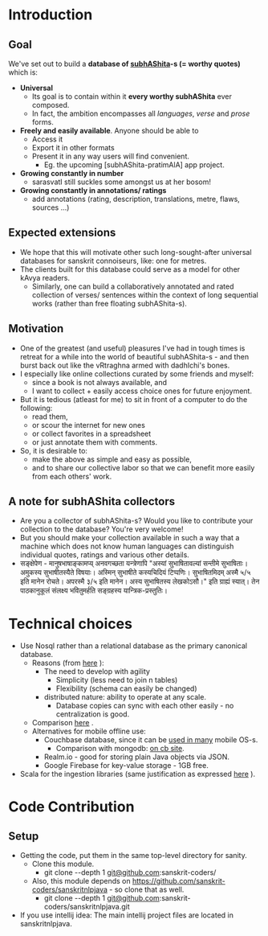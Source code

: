 # Introduction
## Goal
We've set out to build a **database of [subhAShita​](https://en.wikipedia.org/wiki/Subhashita)-s (= worthy quotes)** which is:
* **Universal**
    * Its goal is to contain within it **every worthy subhAShita** ever composed.
    * In fact, the ambition encompasses all *languages*, *verse* and *prose* forms.
* **Freely and easily available**. Anyone should be able to
    * Access it
    * Export it in other formats
    * Present it in any way users will find convenient.
      * Eg. the upcoming [subhAShita-pratimAlA] app project.
* **Growing constantly in number**
    * sarasvatI still suckles some amongst us at her bosom!
* **Growing constantly in annotations/ ratings**
    * add annotations (rating, description, translations, metre, flaws, sources ...)


## Expected extensions
* We hope that this will motivate other such long-sought-after universal databases for sanskrit connoiseurs, like: one for metres.
* The clients built for this database could serve as a model for other kAvya readers.
  * Similarly, one can build a collaboratively annotated and rated collection of verses/ sentences within the context of long sequential works (rather than free floating subhAShita-s).

## Motivation
* One of the greatest (and useful) pleasures I've had in tough times is retreat for a while into the world of beautiful subhAShita-s - and then burst back out like the vRtraghna armed with dadhIchi's bones.
* I especially like online collections curated by some friends and myself:
  * since a book is not always available, and
  * I want to collect + easily access choice ones for future enjoyment.
* But it is tedious (atleast for me) to sit in front of a computer to do the following:
    * read them,
    * or scour the internet for new ones
    * or collect favorites in a spreadsheet
    * or just annotate them with comments.
* So, it is desirable to:
    * make the above as simple and easy as possible,
    * and to share our collective labor so that we can benefit more easily from each others' work.

## A note for subhAShita collectors
* Are you a collector of subhAShita-s? Would you like to contribute your collection to the database? You're very welcome!
* But you should make your collection available in such a way that a machine which does not know human languages can distinguish individual quotes, ratings and various other details.
* सङ्क्षेपेण - मानुषभाषाङ्कामप्य् अनवगच्छता यन्त्रेणापि "अस्यां सुभाषितावल्यां सन्तीमे सुभाषिताः। अमुकस्य सुभाषीतस्यैते विषयाः। अस्मिन् सुभाषीते कस्यचिदियं टिप्पणिः। सुभाषितमिदम् अस्मै ५/५ इति मानेन रोचते। अपरस्मै ३/५ इति मानेन। अस्य सुभाषितस्य लेखकोऽसौ।" इति ग्राह्यं स्यात्। तेन पाठकानुकूलं संलक्ष्य भवितुमर्हति सङ्ग्रहस्य यान्त्रिक-प्रस्तुतिः।

# Technical choices
* Use Nosql rather than a relational database as the primary canonical database.
  * Reasons (from [here](https://www.couchbase.com/nosql-resources/why-nosql) ):
    * The need to develop with agility
      * Simplicity (less need to join n tables)
      * Flexibility (schema can easily be changed)
    * distributed nature: ability to operate at any scale.
      * Database copies can sync with each other easily - no centralization is good.
  * Comparison [here](http://db-engines.com/en/system/Cassandra%3BCouchbase%3BMongoDB%3BRedis) .
  * Alternatives for mobile offline use:
    * Couchbase database, since it can be [used in many](https://developer.couchbase.com/documentation/mobile/1.4/training/develop/using-the-database/index.html) mobile OS-s.
      * Comparison with mongodb: [on cb site](https://www.couchbase.com/comparing-couchbase-vs-mongodb).
    * Realm.io - good for storing plain Java objects via JSON.
    * Google Firebase for key-value storage - 1GB free.
* Scala for the ingestion libraries (same justification as expressed [here](https://github.com/sanskrit-coders/sanskritnlpjava/blob/master/README.md#scala) ).

# Code Contribution
## Setup
* Getting the code, put them in the same top-level directory for sanity.
    * Clone this module.
      * git clone --depth 1 git@github.com:sanskrit-coders/
    * Also, this module depends on https://github.com/sanskrit-coders/sanskritnlpjava - so clone that as well.
      * git clone --depth 1 git@github.com:sanskrit-coders/sanskritnlpjava.git
* If you use intellij idea: The main intellij project files are located in sanskritnlpjava.